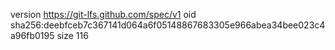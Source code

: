 version https://git-lfs.github.com/spec/v1
oid sha256:deebfceb7c367141d064a6f05148867683305e966abea34bee023c4a96fb0195
size 116
